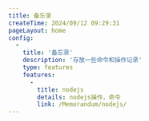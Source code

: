 ```yaml
---
title: 备忘录
createTime: 2024/09/12 09:29:31
pageLayout: home
config:
  - 
    title: '备忘录'
    description: '存放一些命令和操作记录'
    type: features
    features:
      -
        title: nodejs
        details: nodejs操作，命令
        link: /Memorandum/nodejs/
---
```






